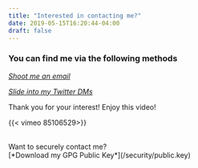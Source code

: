 ```yaml
---
title: "Interested in contacting me?"
date: 2019-05-15T16:20:44-04:00
draft: false
---
```


### You can find me via the following methods

[*Shoot me an email*](mailto:me@tsmanikandan.com)

[*Slide into my Twitter DMs*](https://twitter.com/itsrainingmani)

Thank you for your interest! Enjoy this video!

{{< vimeo 85106529>}}

<br>
Want to securely contact me?
<br>
[*Download my GPG Public Key*](/security/public.key)

